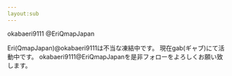 ```yaml
---
layout:sub
---
```


okabaeri9111
@EriQmapJapan
 
Eri(QmapJapan)@okabaeri9111は不当な凍結中です。
現在gab(ギャブ)にて活動中です。
okabaeri9111@EriQmapJapanを是非フォローをよろしくお願い致します。
